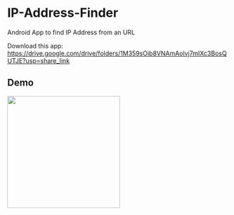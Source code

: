 # IP-Address-Finder
Android App to find IP Address from an URL

Download this app: https://drive.google.com/drive/folders/1M359sOib8VNAmAolvj7mIXc3BosQUTJE?usp=share_link

## Demo
<img src="assets/Demo.gif"
width="256">&nbsp;&nbsp;&nbsp;

